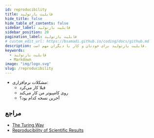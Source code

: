 ```yaml
---
id: reproducibility
title: قابلیت بازتولید
hide_title: false
hide_table_of_contents: false
sidebar_label: قابلیت بازتولید
sidebar_position: 20
pagination_label: قابلیت بازتولید
# custom_edit_url: https://bsamadi.github.io/coding/docs/github.md
description: قابلیت بازتولید برای خودتان و کار با دیگران مهم است.
keywords:
  - قابلیت بازتولید
  - Markdown
image: "img/logo.svg"
slug: /reproducibility
---
```


- مشکلات نرم‌افزاری:
  - قبلا کار می‌کرد
  - روی کامپیوتر من کار می‌کند
  - آخرین نسخه کدام بود؟

## مراجع
* [The Turing Way](https://the-turing-way.netlify.app/welcome)
* [Reproducibility of Scientific Results](https://plato.stanford.edu/entries/scientific-reproducibility/)

